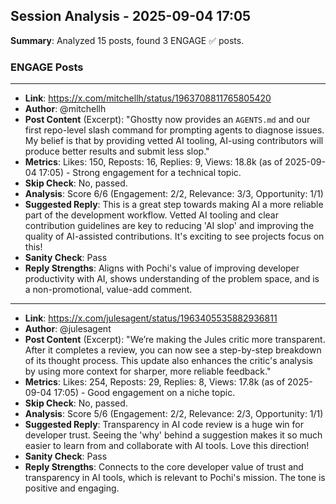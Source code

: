 ## Session Analysis - 2025-09-04 17:05

**Summary**: Analyzed 15 posts, found 3 ENGAGE ✅ posts.

### ENGAGE Posts

---

- **Link**: https://x.com/mitchellh/status/1963708811765805420
- **Author**: @mitchellh
- **Post Content** (Excerpt): "Ghostty now provides an `AGENTS.md` and our first repo-level slash command for prompting agents to diagnose issues. My belief is that by providing vetted AI tooling, AI-using contributors will produce better results and submit less slop."
- **Metrics**: Likes: 150, Reposts: 16, Replies: 9, Views: 18.8k (as of 2025-09-04 17:05) - Strong engagement for a technical topic.
- **Skip Check**: No, passed.
- **Analysis**: Score 6/6 (Engagement: 2/2, Relevance: 3/3, Opportunity: 1/1)
- **Suggested Reply**: This is a great step towards making AI a more reliable part of the development workflow. Vetted AI tooling and clear contribution guidelines are key to reducing 'AI slop' and improving the quality of AI-assisted contributions. It's exciting to see projects focus on this!
- **Sanity Check**: Pass
- **Reply Strengths**: Aligns with Pochi's value of improving developer productivity with AI, shows understanding of the problem space, and is a non-promotional, value-add comment.

---

- **Link**: https://x.com/julesagent/status/1963405535882936811
- **Author**: @julesagent
- **Post Content** (Excerpt): "We’re making the Jules critic more transparent. After it completes a review, you can now see a step-by-step breakdown of its thought process. This update also enhances the critic's analysis by using more context for sharper, more reliable feedback."
- **Metrics**: Likes: 254, Reposts: 29, Replies: 8, Views: 17.8k (as of 2025-09-04 17:05) - Good engagement on a niche topic.
- **Skip Check**: No, passed.
- **Analysis**: Score 5/6 (Engagement: 2/2, Relevance: 2/3, Opportunity: 1/1)
- **Suggested Reply**: Transparency in AI code review is a huge win for developer trust. Seeing the 'why' behind a suggestion makes it so much easier to learn from and collaborate with AI tools. Love this direction!
- **Sanity Check**: Pass
- **Reply Strengths**: Connects to the core developer value of trust and transparency in AI tools, which is relevant to Pochi's mission. The tone is positive and engaging.
